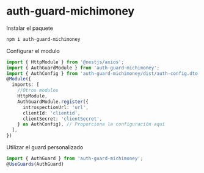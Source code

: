 # auth-guard-michimoney

Instalar el paquete

```bash
npm i auth-guard-michimoney
```

Configurar el modulo

```ts
import { HttpModule } from '@nestjs/axios';
import { AuthGuardModule } from 'auth-guard-michimoney';
import { AuthConfig } from 'auth-guard-michimoney/dist/auth-config.dto';
@Module({
  imports: [
    //Otros modulos
    HttpModule,
    AuthGuardModule.register({
      introspectionUrl: 'url',
      clientId: 'clientid',
      clientSecret: 'clientSecret',
    } as AuthConfig), // Proporciona la configuración aquí
  ],
})
```

Utilizar el guard personalizado

```ts
import { AuthGuard } from 'auth-guard-michimoney';
@UseGuards(AuthGuard)
```
